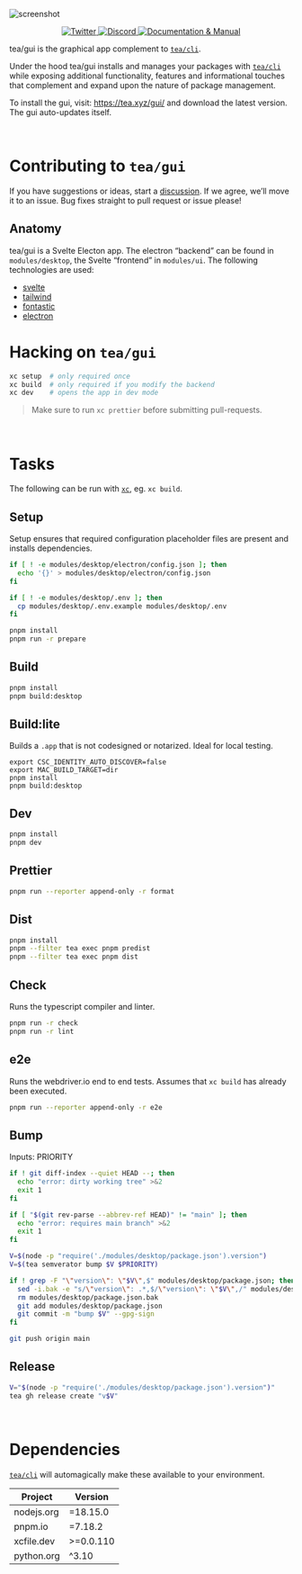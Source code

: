 ![screenshot](https://user-images.githubusercontent.com/58962/235918362-48efad34-8f7b-4420-81db-abfa0d7cafe7.jpg)

<p align="center">
  <a href="https://twitter.com/teaxyz">
    <img src="https://img.shields.io/badge/-teaxyz-2675f5?logo=twitter&logoColor=fff" alt="Twitter" />
  </a>
  <a href="https://discord.gg/JKzuqrW9">
    <img src="https://img.shields.io/discord/906608167901876256?label=discord&color=29f746" alt="Discord" />
  </a>
  <a href="https://docs.tea.xyz">
    <img src="https://img.shields.io/badge/-docs-2675f5?logoColor=fff&color=ff00ff&logo=gitbook" alt="Documentation & Manual" />
  </a>
</p>

tea/gui is the graphical app complement to [`tea/cli`].

Under the hood tea/gui installs and manages your packages with [`tea/cli`]
while exposing additional functionality, features and informational touches
that complement and expand upon the nature of package management.

To install the gui, visit: <https://tea.xyz/gui/> and download the latest
version. The gui auto-updates itself.

&nbsp;

# Contributing to `tea/gui`

If you have suggestions or ideas, start a [discussion]. If we agree, we’ll
move it to an issue. Bug fixes straight to pull request or issue please!

## Anatomy

tea/gui is a Svelte Electon app. The electron “backend” can be found in
`modules/desktop`, the Svelte “frontend” in `modules/ui`. The following
technologies are used:

- [svelte](https://svelte.dev/)
- [tailwind](https://tailwindcss.com/)
- [fontastic](https://fontastic.me)
- [electron](http://electronjs.org)

# Hacking on `tea/gui`

```sh
xc setup  # only required once
xc build  # only required if you modify the backend
xc dev    # opens the app in dev mode
```

> Make sure to run `xc prettier` before submitting pull-requests.

&nbsp;

# Tasks

The following can be run with [`xc`], eg. `xc build`.

## Setup

Setup ensures that required configuration placeholder files are present and installs dependencies.

```sh
if [ ! -e modules/desktop/electron/config.json ]; then
  echo '{}' > modules/desktop/electron/config.json
fi

if [ ! -e modules/desktop/.env ]; then
  cp modules/desktop/.env.example modules/desktop/.env
fi

pnpm install
pnpm run -r prepare
```

## Build

```sh
pnpm install
pnpm build:desktop
```

## Build:lite

Builds a `.app` that is not codesigned or notarized. Ideal for local testing.

```
export CSC_IDENTITY_AUTO_DISCOVER=false
export MAC_BUILD_TARGET=dir
pnpm install
pnpm build:desktop
```

## Dev

```sh
pnpm install
pnpm dev
```

## Prettier

```sh
pnpm run --reporter append-only -r format
```

## Dist

```sh
pnpm install
pnpm --filter tea exec pnpm predist
pnpm --filter tea exec pnpm dist
```

## Check

Runs the typescript compiler and linter.

```sh
pnpm run -r check
pnpm run -r lint
```

## e2e

Runs the webdriver.io end to end tests. Assumes that `xc build` has already been executed.

```sh
pnpm run --reporter append-only -r e2e
```

## Bump

Inputs: PRIORITY

```sh
if ! git diff-index --quiet HEAD --; then
  echo "error: dirty working tree" >&2
  exit 1
fi

if [ "$(git rev-parse --abbrev-ref HEAD)" != "main" ]; then
  echo "error: requires main branch" >&2
  exit 1
fi

V=$(node -p "require('./modules/desktop/package.json').version")
V=$(tea semverator bump $V $PRIORITY)

if ! grep -F "\"version\": \"$V\",$" modules/desktop/package.json; then
  sed -i.bak -e "s/\"version\": .*,$/\"version\": \"$V\",/" modules/desktop/package.json
  rm modules/desktop/package.json.bak
  git add modules/desktop/package.json
  git commit -m "bump $V" --gpg-sign
fi

git push origin main
```

## Release

```sh
V="$(node -p "require('./modules/desktop/package.json').version")"
tea gh release create "v$V"
```




&nbsp;

# Dependencies

[`tea/cli`] will automagically make these available to your environment.

| Project                           |  Version  |
|-----------------------------------|-----------|
| nodejs.org                        | =18.15.0  |
| pnpm.io                           | =7.18.2   |
| xcfile.dev                        | >=0.0.110 |
| python.org                        | ^3.10     |

[`tea/cli`]: https://github.com/teaxyz/cli
[`xc`]: https://xcfile.dev
[discussion]: https://github.com/orgs/teaxyz/discussions
